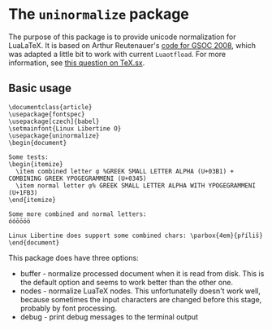 # The `uninormalize` package

The purpose of this package is to provide unicode normalization for LuaLaTeX. It is based on  Arthur Reutenauer's 
[code for GSOC 2008](https://code.google.com/p/google-summer-of-code-2008-tex/downloads/list), which was adapted a little bit to work with
current `Luaotfload`. For more information, see [this question on TeX.sx](http://tex.stackexchange.com/q/229044/7712).

## Basic usage


    \documentclass{article}
    \usepackage{fontspec}
    \usepackage[czech]{babel}
    \setmainfont{Linux Libertine O}
    \usepackage{uninormalize}
    \begin{document}
    
    Some tests:
    \begin{itemize}
      \item combined letter ᾳ %GREEK SMALL LETTER ALPHA (U+03B1) + COMBINING GREEK YPOGEGRAMMENI (U+0345)
      \item normal letter ᾳ% GREEK SMALL LETTER ALPHA WITH YPOGEGRAMMENI (U+1FB3)
    \end{itemize}
    
    Some more combined and normal letters: 
    óóōōöö
    
    Linux Libertine does support some combined chars: \parbox{4em}{příliš}
    \end{document}

This package does have three options:


- buffer - normalize processed document when it is read from disk. This is the default option and seems to work better than the other one.
- nodes - normalize LuaTeX nodes. This unfortunatelly doesn't work well, because sometimes the input characters are changed before this stage, 
  probably by font processing. 
- debug - print debug messages to the terminal output
